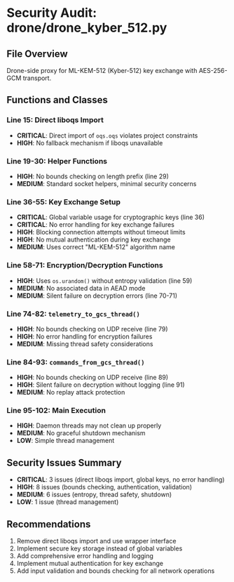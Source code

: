 # Security Audit: drone/drone_kyber_512.py

## File Overview
Drone-side proxy for ML-KEM-512 (Kyber-512) key exchange with AES-256-GCM transport.

## Functions and Classes

### Line 15: Direct liboqs Import
- **CRITICAL**: Direct import of `oqs.oqs` violates project constraints
- **HIGH**: No fallback mechanism if liboqs unavailable

### Line 19-30: Helper Functions
- **HIGH**: No bounds checking on length prefix (line 29)
- **MEDIUM**: Standard socket helpers, minimal security concerns

### Line 36-55: Key Exchange Setup
- **CRITICAL**: Global variable usage for cryptographic keys (line 36)
- **CRITICAL**: No error handling for key exchange failures
- **HIGH**: Blocking connection attempts without timeout limits
- **HIGH**: No mutual authentication during key exchange
- **MEDIUM**: Uses correct "ML-KEM-512" algorithm name

### Line 58-71: Encryption/Decryption Functions
- **HIGH**: Uses `os.urandom()` without entropy validation (line 59)
- **MEDIUM**: No associated data in AEAD mode
- **MEDIUM**: Silent failure on decryption errors (line 70-71)

### Line 74-82: `telemetry_to_gcs_thread()`
- **HIGH**: No bounds checking on UDP receive (line 79)
- **HIGH**: No error handling for encryption failures
- **MEDIUM**: Missing thread safety considerations

### Line 84-93: `commands_from_gcs_thread()`
- **HIGH**: No bounds checking on UDP receive (line 89)
- **HIGH**: Silent failure on decryption without logging (line 91)
- **MEDIUM**: No replay attack protection

### Line 95-102: Main Execution
- **HIGH**: Daemon threads may not clean up properly
- **MEDIUM**: No graceful shutdown mechanism
- **LOW**: Simple thread management

## Security Issues Summary
- **CRITICAL**: 3 issues (direct liboqs import, global keys, no error handling)
- **HIGH**: 8 issues (bounds checking, authentication, validation)
- **MEDIUM**: 6 issues (entropy, thread safety, shutdown)
- **LOW**: 1 issue (thread management)

## Recommendations
1. Remove direct liboqs import and use wrapper interface
2. Implement secure key storage instead of global variables
3. Add comprehensive error handling and logging
4. Implement mutual authentication for key exchange
5. Add input validation and bounds checking for all network operations
